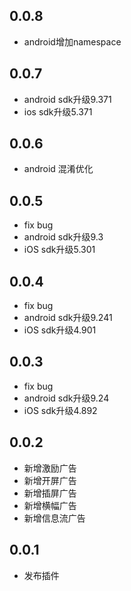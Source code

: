 ## 0.0.8
* android增加namespace

## 0.0.7
* android sdk升级9.371
* ios sdk升级5.371

## 0.0.6
* android 混淆优化

## 0.0.5
* fix bug
* android sdk升级9.3
* iOS sdk升级5.301

## 0.0.4
* fix bug
* android sdk升级9.241
* iOS sdk升级4.901

## 0.0.3
* fix bug
* android sdk升级9.24
* iOS sdk升级4.892

## 0.0.2
* 新增激励广告
* 新增开屏广告
* 新增插屏广告
* 新增横幅广告
* 新增信息流广告

## 0.0.1

* 发布插件
